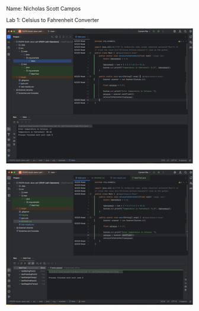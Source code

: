 Name: Nicholas Scott Campos

Lab 1: Celsius to Fahrenheit Converter

![img.png](img.png)

![img_1.png](img_1.png)